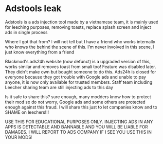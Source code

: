 # Adstools leak

Adstools is a ads injection tool made by a vietnamese team, it is mainly used for leeching purposes, removing toasts, replace splash screen and inject ads in single process

Where I got that from? I will not tell but I have a friend who works internally who knows the behind the scene of this. I'm never involved in this scene, I just know everything from a friend

Blackmod's ads24h website (now defunct) is a upgraded version of this, works similar and removes toast from smali too! Feature was disabled later. They didn't make own but bought someone to do this. Ads24h is closed for everyone because they got trouble with Google ads and unable to pay anyone, it is now only available for trusted members. Staff team including Leecher sharing team are still injecting ads to this day

Is it safe to share this? sure enough, many modders know how to protect their mod so do not worry, Google ads and some others are protected enough against this fraud. I will share this just to let companies know and to SHAME on leechers!!!

USE THIS FOR EDUCATIONAL PURPOSES ONLY. INJECTING ADS IN ANY APPS IS DETECTABLE AND BANNABLE AND YOU WILL BE LIABLE FOR DAMAGES. I WILL REPORT TO ADS COMPANY IF I SEE YOU USE THIS IN YOUR MODS!
